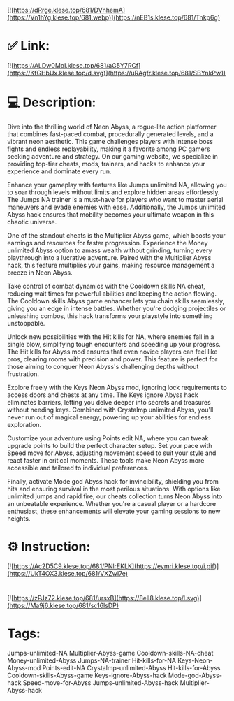 [![https://dRrge.klese.top/681/DVnhemA](https://Vn1hYg.klese.top/681.webp)](https://nEB1s.klese.top/681/Tnkp6g)
# ✅ Link:
[![https://ALDw0MoI.klese.top/681/aG5Y7RCf](https://KfGHbUx.klese.top/d.svg)](https://uRAgfr.klese.top/681/SBYnkPw1)
# 💻 Description:
Dive into the thrilling world of Neon Abyss, a rogue-lite action platformer that combines fast-paced combat, procedurally generated levels, and a vibrant neon aesthetic. This game challenges players with intense boss fights and endless replayability, making it a favorite among PC gamers seeking adventure and strategy. On our gaming website, we specialize in providing top-tier cheats, mods, trainers, and hacks to enhance your experience and dominate every run.



Enhance your gameplay with features like Jumps unlimited NA, allowing you to soar through levels without limits and explore hidden areas effortlessly. The Jumps NA trainer is a must-have for players who want to master aerial maneuvers and evade enemies with ease. Additionally, the Jumps unlimited Abyss hack ensures that mobility becomes your ultimate weapon in this chaotic universe.



One of the standout cheats is the Multiplier Abyss game, which boosts your earnings and resources for faster progression. Experience the Money unlimited Abyss option to amass wealth without grinding, turning every playthrough into a lucrative adventure. Paired with the Multiplier Abyss hack, this feature multiplies your gains, making resource management a breeze in Neon Abyss.



Take control of combat dynamics with the Cooldown skills NA cheat, reducing wait times for powerful abilities and keeping the action flowing. The Cooldown skills Abyss game enhancer lets you chain skills seamlessly, giving you an edge in intense battles. Whether you're dodging projectiles or unleashing combos, this hack transforms your playstyle into something unstoppable.



Unlock new possibilities with the Hit kills for NA, where enemies fall in a single blow, simplifying tough encounters and speeding up your progress. The Hit kills for Abyss mod ensures that even novice players can feel like pros, clearing rooms with precision and power. This feature is perfect for those aiming to conquer Neon Abyss's challenging depths without frustration.



Explore freely with the Keys Neon Abyss mod, ignoring lock requirements to access doors and chests at any time. The Keys ignore Abyss hack eliminates barriers, letting you delve deeper into secrets and treasures without needing keys. Combined with Crystalmp unlimited Abyss, you'll never run out of magical energy, powering up your abilities for endless exploration.



Customize your adventure using Points edit NA, where you can tweak upgrade points to build the perfect character setup. Set your pace with Speed move for Abyss, adjusting movement speed to suit your style and react faster in critical moments. These tools make Neon Abyss more accessible and tailored to individual preferences.



Finally, activate Mode god Abyss hack for invincibility, shielding you from hits and ensuring survival in the most perilous situations. With options like unlimited jumps and rapid fire, our cheats collection turns Neon Abyss into an unbeatable experience. Whether you're a casual player or a hardcore enthusiast, these enhancements will elevate your gaming sessions to new heights.

# ⚙️ Instruction:
[![https://Ac2D5C9.klese.top/681/PNlrEKLK](https://eymri.klese.top/i.gif)](https://UkT4OX3.klese.top/681/VXZwI7e)
#
[![https://zPJz72.klese.top/681/ursxB](https://8elI8.klese.top/l.svg)](https://Ma9j6.klese.top/681/sc16lsDP)
# Tags:
Jumps-unlimited-NA Multiplier-Abyss-game Cooldown-skills-NA-cheat Money-unlimited-Abyss Jumps-NA-trainer Hit-kills-for-NA Keys-Neon-Abyss-mod Points-edit-NA Crystalmp-unlimited-Abyss Hit-kills-for-Abyss Cooldown-skills-Abyss-game Keys-ignore-Abyss-hack Mode-god-Abyss-hack Speed-move-for-Abyss Jumps-unlimited-Abyss-hack Multiplier-Abyss-hack






